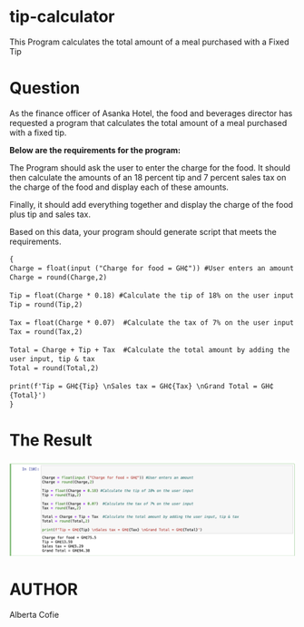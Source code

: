 # tip-calculator
This Program calculates the total amount of a meal purchased with a Fixed Tip

# Question
As the finance officer of Asanka Hotel, the food and beverages director has requested a program that calculates the total amount of a meal purchased with a fixed tip.

**Below are the requirements for the program:**

The Program should ask the user to enter the charge for the food.
It should then calculate the amounts of an 18 percent tip and 7 percent sales tax on the charge of the food and display each of these amounts.

Finally, it should add everything together and display the charge of the food plus tip and sales tax.

Based on this data, your program should generate script that meets the requirements.

```
{
Charge = float(input ("Charge for food = GH₵")) #User enters an amount
Charge = round(Charge,2)

Tip = float(Charge * 0.18) #Calculate the tip of 18% on the user input
Tip = round(Tip,2)

Tax = float(Charge * 0.07)  #Calculate the tax of 7% on the user input
Tax = round(Tax,2)

Total = Charge + Tip + Tax  #Calculate the total amount by adding the user input, tip & tax
Total = round(Total,2)

print(f'Tip = GH₵{Tip} \nSales tax = GH₵{Tax} \nGrand Total = GH₵{Total}')
}
```

# The Result
![The Code](./images/Code.png)

# AUTHOR
Alberta Cofie

